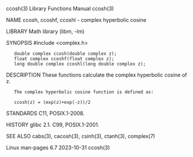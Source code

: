 ccosh(3)							   Library Functions Manual							      ccosh(3)

NAME
       ccosh, ccoshf, ccoshl - complex hyperbolic cosine

LIBRARY
       Math library (libm, -lm)

SYNOPSIS
       #include <complex.h>

       double complex ccosh(double complex z);
       float complex ccoshf(float complex z);
       long double complex ccoshl(long double complex z);

DESCRIPTION
       These functions calculate the complex hyperbolic cosine of z.

       The complex hyperbolic cosine function is defined as:

	   ccosh(z) = (exp(z)+exp(-z))/2

STANDARDS
       C11, POSIX.1-2008.

HISTORY
       glibc 2.1.  C99, POSIX.1-2001.

SEE ALSO
       cabs(3), cacosh(3), csinh(3), ctanh(3), complex(7)

Linux man-pages 6.7							  2023-10-31								      ccosh(3)
